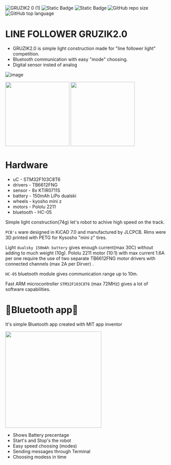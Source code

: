 
![GRUZIK2 0 (1)](https://github.com/NYDEREK/GRUZIK2.0-light/assets/112076828/28b6e3b3-6cca-47dd-b345-e1899874529b)
<img alt="Static Badge" src="https://img.shields.io/badge/uC-STM32F103C8T6-lime"> <img alt="Static Badge" src="https://img.shields.io/badge/Platform-STM32cubeIDE-darkcyan"> <img alt="GitHub repo size" src="https://img.shields.io/github/repo-size/NYDEREK/LineFollower_GRUZIK2.0-light"> <img alt="GitHub top language" src="https://img.shields.io/github/languages/top/NYDEREK/LineFollower_GRUZIK2.0-light"> 
# LINE FOLLOWER GRUZIK2.0
* GRUZIK2.0 is simple light construction made for "line follower light" competition.
* Bluetooth communication with easy "mode" choosing.
* Digital sensor insted of analog
  
![image](https://github.com/NYDEREK/LineFollower_GRUZIK2.0-light/assets/112076828/0cd45245-ee79-4929-86ba-0e2f9b55157a)

<img src="https://github.com/NYDEREK/LineFollower_GRUZIK2.0-light/assets/112076828/fe5838ad-ae66-4651-823d-7fa049178016" width="200"/> <img src="https://github.com/NYDEREK/LineFollower_GRUZIK2.0-light/assets/112076828/e688352e-b9cf-4387-a83c-95ce9aeba8c7" width="200"/> 
# Hardware
* uC - STM32F103C8T6
* drivers - TB6612FNG
* sensor - 8x KTIR0711S
* battery - 150mAh LiPo dualski
* wheels - kyosho mini z
* motors - Pololu 2211
* bluetooth - HC-05
  
Simple light construction(74g) let's robot to achive high speed on the track. 

`PCB's` ware designed in KiCAD 7.0 and manufactured by JLCPCB. Rims were 3D printed with PETG for Kysosho "mini z" tires. 

Light `dualsky 150mAh battery` gives enough current(max 30C) without adding to much weight (10g). Pololu 2211 motor (10:1) with max current 1.6A per one require the use of two separate TB6612FNG motor drivers with connected channels (max 2A per Dirver) .


`HC-05` bluetooth module gives communication range up to 10m. 

Fast ARM microcontroller `STM32F103C8T6` (max 72MHz) gives a lot of software capabilities. 
# 📱Bluetooth app📱

It's simple Bluetooth app created with MIT app inventor 

<img src="https://github.com/NYDEREK/LineFollower_GRUZIK2.0-light/assets/112076828/d48b399c-bc57-4186-9c6c-22c4eda7b910" width="300"/>

* Shows Battery precentage
* Start's and Stop's the robot
* Easy speed choosing (modes)
* Sending messages through Terminal
* Choosing modess in time 
  
  


